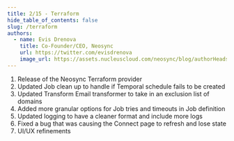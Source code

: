 ```yaml
---
title: 2/15 - Terraform
hide_table_of_contents: false
slug: /terraform
authors:
  - name: Evis Drenova
    title: Co-Founder/CEO, Neosync
    url: https://twitter.com/evisdrenova
    image_url: https://assets.nucleuscloud.com/neosync/blog/authorHeadshots/evis.png
---
```


1. Release of the Neosync Terraform provider
2. Updated Job clean up to handle if Temporal schedule fails to be created
3. Updated Transform Email transformer to take in an exclusion list of domains
4. Added more granular options for Job tries and timeouts in Job definition
5. Updated logging to have a cleaner format and include more logs
6. Fixed a bug that was causing the Connect page to refresh and lose state
7. UI/UX refinements
